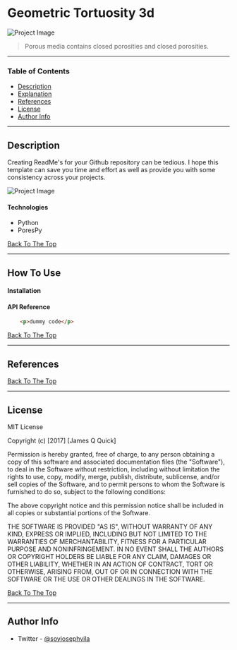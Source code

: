 # Geometric Tortuosity 3d 

![Project Image](https://github.com/eljosephavila123/Geometric-Tortuosity-3D/blob/master/src/images/Geometric%20Tortuosity%203D.png?raw=true)

> Porous media contains closed porosities and closed porosities.

---

### Table of Contents


- [Description](#description)
- [Explanation](#how-to-use)
- [References](#references)
- [License](#license)
- [Author Info](#author-info)

---

## Description

Creating ReadMe's for your Github repository can be tedious.  I hope this template can save you time and effort as well as provide you with some consistency across your projects.

![Project Image](https://github.com/eljosephavila123/Geometric-Tortuosity-3D/blob/master/src/images/porous.gif?raw=true)

#### Technologies

- Python
- PoresPy

[Back To The Top](#read-me-template)

---

## How To Use

#### Installation



#### API Reference

```html
    <p>dummy code</p>
```
[Back To The Top](#read-me-template)

---

## References
[Back To The Top](#read-me-template)

---

## License

MIT License

Copyright (c) [2017] [James Q Quick]

Permission is hereby granted, free of charge, to any person obtaining a copy
of this software and associated documentation files (the "Software"), to deal
in the Software without restriction, including without limitation the rights
to use, copy, modify, merge, publish, distribute, sublicense, and/or sell
copies of the Software, and to permit persons to whom the Software is
furnished to do so, subject to the following conditions:

The above copyright notice and this permission notice shall be included in all
copies or substantial portions of the Software.

THE SOFTWARE IS PROVIDED "AS IS", WITHOUT WARRANTY OF ANY KIND, EXPRESS OR
IMPLIED, INCLUDING BUT NOT LIMITED TO THE WARRANTIES OF MERCHANTABILITY,
FITNESS FOR A PARTICULAR PURPOSE AND NONINFRINGEMENT. IN NO EVENT SHALL THE
AUTHORS OR COPYRIGHT HOLDERS BE LIABLE FOR ANY CLAIM, DAMAGES OR OTHER
LIABILITY, WHETHER IN AN ACTION OF CONTRACT, TORT OR OTHERWISE, ARISING FROM,
OUT OF OR IN CONNECTION WITH THE SOFTWARE OR THE USE OR OTHER DEALINGS IN THE
SOFTWARE.

[Back To The Top](#read-me-template)

---

## Author Info

- Twitter - [@soyjosephvila](https://twitter.com/soyjosephavila)

